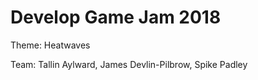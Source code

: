 # Develop Game Jam 2018

Theme: Heatwaves

Team: Tallin Aylward, James Devlin-Pilbrow, Spike Padley
